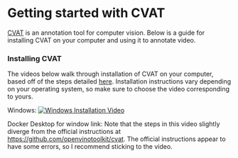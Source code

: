 # Getting started with CVAT 

[CVAT](https://github.com/openvinotoolkit/cvat) is an annotation tool for computer vision. Below is a guide for installing CVAT on your computer and using it to annotate video. 

### Installing CVAT
The videos below walk through installation of CVAT on your computer, based off of the steps detailed [here](https://github.com/openvinotoolkit/cvat). Installation instructions vary depending on your operating system, so make sure to choose the video corresponding to yours. 


Windows:
[![Windows Installation Video](https://img.youtube.com/vi/YRvhurhU1QU/0.jpg)](https://www.youtube.com/watch?v=YRvhurhU1QU)

Docker Desktop for window link: 
Note that the steps in this video slightly diverge from the official instructions at https://github.com/openvinotoolkit/cvat. The official instructions appear to have some errors, so I recommend sticking to the video. 


